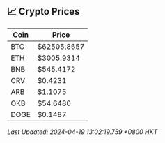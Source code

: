 ## 📈 Crypto Prices

| Coin | Price |
| ---- | ----- |
| BTC | $62505.8657 |
| ETH | $3005.9314 |
| BNB | $545.4172 |
| CRV | $0.4231 |
| ARB | $1.1075 |
| OKB | $54.6480 |
| DOGE | $0.1487 |

_Last Updated: 2024-04-19 13:02:19.759 +0800 HKT_